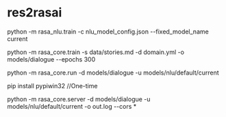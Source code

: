 # res2rasai

python -m rasa_nlu.train -c nlu_model_config.json --fixed_model_name current

python -m rasa_core.train -s data/stories.md -d domain.yml -o models/dialogue --epochs 300

python -m rasa_core.run -d models/dialogue -u models/nlu/default/current

pip install pypiwin32 //One-time

python -m rasa_core.server -d models/dialogue -u models/nlu/default/current -o out.log --cors *
